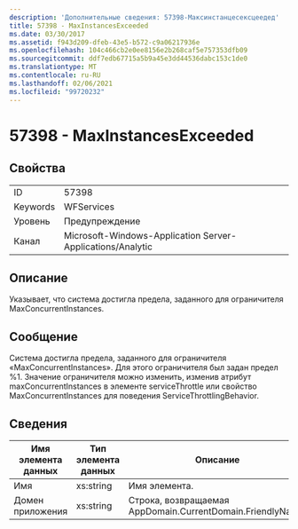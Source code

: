 ```yaml
---
description: 'Дополнительные сведения: 57398-Максинстанцесексцеедед'
title: 57398 - MaxInstancesExceeded
ms.date: 03/30/2017
ms.assetid: f943d209-dfeb-43e5-b572-c9a06217936e
ms.openlocfilehash: 104c466cb2e0ee8156e2b268caf5e757353dfb09
ms.sourcegitcommit: ddf7edb67715a5b9a45e3dd44536dabc153c1de0
ms.translationtype: MT
ms.contentlocale: ru-RU
ms.lasthandoff: 02/06/2021
ms.locfileid: "99720232"
---
```

# <a name="57398---maxinstancesexceeded"></a>57398 - MaxInstancesExceeded

## <a name="properties"></a>Свойства  
  
|||  
|-|-|  
|ID|57398|  
|Keywords|WFServices|  
|Уровень|Предупреждение|  
|Канал|Microsoft-Windows-Application Server-Applications/Analytic|  
  
## <a name="description"></a>Описание  

 Указывает, что система достигла предела, заданного для ограничителя MaxConcurrentInstances.  
  
## <a name="message"></a>Сообщение  

 Система достигла предела, заданного для ограничителя «MaxConcurrentInstances». Для этого ограничителя был задан предел %1. Значение ограничителя можно изменить, изменив атрибут maxConcurrentInstances в элементе serviceThrottle или свойство MaxConcurrentInstances для поведения ServiceThrottlingBehavior.  
  
## <a name="details"></a>Сведения  
  
|Имя элемента данных|Тип элемента данных|Описание|  
|--------------------|--------------------|-----------------|  
|Имя|xs:string|Имя элемента.|  
|Домен приложения|xs:string|Строка, возвращаемая AppDomain.CurrentDomain.FriendlyName.|
